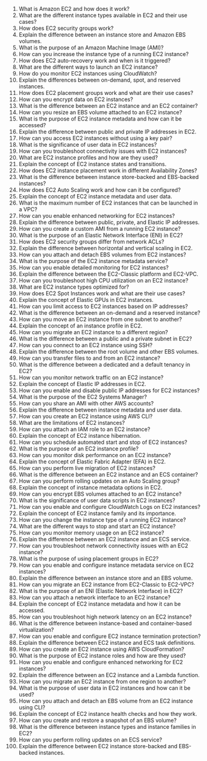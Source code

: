 

1. What is Amazon EC2 and how does it work?
2. What are the different instance types available in EC2 and their use cases?
3. How does EC2 security groups work?
4. Explain the difference between an instance store and Amazon EBS volumes.
5. What is the purpose of an Amazon Machine Image (AMI)?
6. How can you increase the instance type of a running EC2 instance?
7. How does EC2 auto-recovery work and when is it triggered?
8. What are the different ways to launch an EC2 instance?
9. How do you monitor EC2 instances using CloudWatch?
10. Explain the differences between on-demand, spot, and reserved instances.
11. How does EC2 placement groups work and what are their use cases?
12. How can you encrypt data on EC2 instances?
13. What is the difference between an EC2 instance and an EC2 container?
14. How can you resize an EBS volume attached to an EC2 instance?
15. What is the purpose of EC2 instance metadata and how can it be accessed?
16. Explain the difference between public and private IP addresses in EC2.
17. How can you access EC2 instances without using a key pair?
18. What is the significance of user data in EC2 instances?
19. How can you troubleshoot connectivity issues with EC2 instances?
20. What are EC2 instance profiles and how are they used?
21. Explain the concept of EC2 instance states and transitions.
22. How does EC2 instance placement work in different Availability Zones?
23. What is the difference between instance store-backed and EBS-backed instances?
24. How does EC2 Auto Scaling work and how can it be configured?
25. Explain the concept of EC2 instance metadata and user data.
26. What is the maximum number of EC2 instances that can be launched in a VPC?
27. How can you enable enhanced networking for EC2 instances?
28. Explain the difference between public, private, and Elastic IP addresses.
29. How can you create a custom AMI from a running EC2 instance?
30. What is the purpose of an Elastic Network Interface (ENI) in EC2?
31. How does EC2 security groups differ from network ACLs?
32. Explain the difference between horizontal and vertical scaling in EC2.
33. How can you attach and detach EBS volumes from EC2 instances?
34. What is the purpose of the EC2 instance metadata service?
35. How can you enable detailed monitoring for EC2 instances?
36. Explain the difference between the EC2-Classic platform and EC2-VPC.
37. How can you troubleshoot high CPU utilization on an EC2 instance?
38. What are EC2 instance types optimized for?
39. How does EC2 Spot Instances work and what are their use cases?
40. Explain the concept of Elastic GPUs in EC2 instances.
41. How can you limit access to EC2 instances based on IP addresses?
42. What is the difference between an on-demand and a reserved instance?
43. How can you move an EC2 instance from one subnet to another?
44. Explain the concept of an instance profile in EC2.
45. How can you migrate an EC2 instance to a different region?
46. What is the difference between a public and a private subnet in EC2?
47. How can you connect to an EC2 instance using SSH?
48. Explain the difference between the root volume and other EBS volumes.
49. How can you transfer files to and from an EC2 instance?
50. What is the difference between a dedicated and a default tenancy in EC2?
51. How can you monitor network traffic on an EC2 instance?
52. Explain the concept of Elastic IP addresses in EC2.
53. How can you enable and disable public IP addresses for EC2 instances?
54. What is the purpose of the EC2 Systems Manager?
55. How can you share an AMI with other AWS accounts?
56. Explain the difference between instance metadata and user data.
57. How can you create an EC2 instance using AWS CLI?
58. What are the limitations of EC2 instances?
59. How can you attach an IAM role to an EC2 instance?
60. Explain the concept of EC2 instance hibernation.
61. How can you schedule automated start and stop of EC2 instances?
62. What is the purpose of an EC2 instance profile?
63. How can you monitor disk performance on an EC2 instance?
64. Explain the concept of Elastic Fabric Adapter (EFA) in EC2.
65. How can you perform live migration of EC2 instances?
66. What is the difference between an EC2 instance and an ECS container?
67. How can you perform rolling updates on an Auto Scaling group?
68. Explain the concept of instance metadata options in EC2.
69. How can you encrypt EBS volumes attached to an EC2 instance?
70. What is the significance of user data scripts in EC2 instances?
71. How can you enable and configure CloudWatch Logs on EC2 instances?
72. Explain the concept of EC2 instance family and its importance.
73. How can you change the instance type of a running EC2 instance?
74. What are the different ways to stop and start an EC2 instance?
75. How can you monitor memory usage on an EC2 instance?
76. Explain the difference between an EC2 instance and an ECS service.
77. How can you troubleshoot network connectivity issues with an EC2 instance?
78. What is the purpose of using placement groups in EC2?
79. How can you enable and configure instance metadata service on EC2 instances?
80. Explain the difference between an instance store and an EBS volume.
81. How can you migrate an EC2 instance from EC2-Classic to EC2-VPC?
82. What is the purpose of an ENI (Elastic Network Interface) in EC2?
83. How can you attach a network interface to an EC2 instance?
84. Explain the concept of EC2 instance metadata and how it can be accessed.
85. How can you troubleshoot high network latency on an EC2 instance?
86. What is the difference between instance-based and container-based virtualization?
87. How can you enable and configure EC2 instance termination protection?
88. Explain the difference between EC2 instance and ECS task definitions.
89. How can you create an EC2 instance using AWS CloudFormation?
90. What is the purpose of EC2 instance roles and how are they used?
91. How can you enable and configure enhanced networking for EC2 instances?
92. Explain the difference between an EC2 instance and a Lambda function.
93. How can you migrate an EC2 instance from one region to another?
94. What is the purpose of user data in EC2 instances and how can it be used?
95. How can you attach and detach an EBS volume from an EC2 instance using CLI?
96. Explain the concept of EC2 instance health checks and how they work.
97. How can you create and restore a snapshot of an EBS volume?
98. What is the difference between instance types and instance families in EC2?
99. How can you perform rolling updates on an ECS service?
100. Explain the difference between EC2 instance store-backed and EBS-backed instances.

